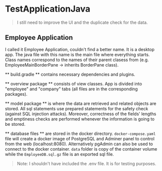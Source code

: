 # TestApplicationJava

> I still need to improve the UI and the duplicate check for the data.

## Employee Application

I called it Employee Application, couldn't find a better name. It is a desktop app. The java file with this name is the main file where everything starts. Class names correspond to the names of their parent clasess from (e.g. EmployeeMainBorderPane -> inherits BorderPane class).

** build.gradle ** contains necessary dependencies and plugins.

** overview package ** consists of view classes. App is divided into "employee" and "company" tabs (all files are in the corresponding packages).

** model package ** is where the data are retrieved and related objects are stored. All sql statements use prepared statements for the safety check (against SQL injection attacks). Moreover, correctness of the fields' lengths and emptiness checks are performed whenever the information is going to be stored.

** database files ** are stored in the docker directory. `docker-compose.yaml` file will create a docker image of PostgreSQL and Adminer panel to control from the web (localhost:8080). Alternatively pgAdmin can also be used to connect to the docker container. `data` folder is copy of the container volume while the `EmployeeDB.sql.gz` file is an exported sql file.

> Note: I shouldn't have included the .env file. It is for testing purposes. 
